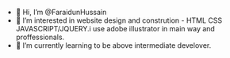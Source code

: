 - 👋 Hi, I’m @FaraidunHussain
- 👀 I’m interested in website design and constrution - HTML CSS JAVASCRIPT/JQUERY.i use adobe illustrator in main way and proffessionals.
- 🌱 I’m currently learning to be above intermediate develover.
